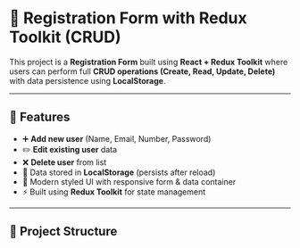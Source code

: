 # 📝 Registration Form with Redux Toolkit (CRUD)

This project is a **Registration Form** built using **React + Redux Toolkit** where users can perform full **CRUD operations (Create, Read, Update, Delete)** with data persistence using **LocalStorage**.

---

## 🚀 Features
- ➕ **Add new user** (Name, Email, Number, Password)
- ✏️ **Edit existing user** data
- ❌ **Delete user** from list
- 💾 Data stored in **LocalStorage** (persists after reload)
- 🎨 Modern styled UI with responsive form & data container
- ⚡ Built using **Redux Toolkit** for state management

---

## 📂 Project Structure
